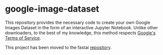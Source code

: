 # google-image-dataset
This repository provides the necessary code to create your own Google Images Dataset in the form of an interactive Jupyter Notebook. Unlike other downloaders, to the best of my knowledge, this method respects [Google's Terms of Service](https://support.google.com/webmasters/answer/66357?hl=en).

This project has been moved to the fastai [repository](https://github.com/fastai/course-v3/blob/master/nbs/dl1/download_images.ipynb).
